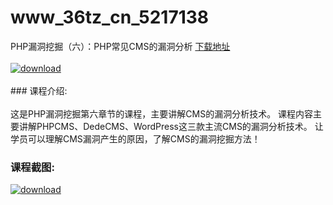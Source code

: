 # www_36tz_cn_5217138
PHP漏洞挖掘（六）：PHP常见CMS的漏洞分析
[下载地址](http://www.36tz.cn/article/5217138 "下载地址")
<br/></br>[![download](http://36tz.cn/muke_img/2020_12_12345-8.jpg "下载地址")](http://www.36tz.cn/article/5217138 "下载地址")
<br/></br>### 课程介绍:<br/></br>这是PHP漏洞挖掘第六章节的课程，主要讲解CMS的漏洞分析技术。
课程内容主要讲解PHPCMS、DedeCMS、WordPress这三款主流CMS的漏洞分析技术。
让学员可以理解CMS漏洞产生的原因，了解CMS的漏洞挖掘方法！

### 课程截图:
[![download](http://36tz.cn/muke_img/2020_12_2-95.png "下载地址")](http://www.36tz.cn/article/5217138 "下载地址")
